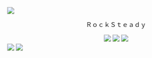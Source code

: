 <img src="https://user-images.githubusercontent.com/34389545/87249000-2d875f00-c422-11ea-9edc-22258a467999.png" align="center">
<div align="center">
 <p style="font-family: monospace">ＲｏｃｋＳｔｅａｄｙ</p> 
</div>
<div align="center">
<a href="https://turtlecoin.lol" target="_blank"><img src="https://user-images.githubusercontent.com/34389545/87250794-02eed380-c42d-11ea-95d9-311db041c20f.png"></a>
<a href="https://karai.io" target="_blank"><img src="https://user-images.githubusercontent.com/34389545/87250767-e488d800-c42c-11ea-96e5-7e27e1fc3af5.png"></a>
<a href="https://golang.org" target="_blank"><img src="https://user-images.githubusercontent.com/34389545/87250944-ea32ed80-c42d-11ea-9c1c-21f96a2ca908.png"></a>
</div>
<img src="https://user-images.githubusercontent.com/34389545/87249001-2f512280-c422-11ea-908c-92c130e40fc6.png" align="center">
<img src="https://user-images.githubusercontent.com/34389545/87249008-3b3ce480-c422-11ea-852b-ef0a3566bd2e.png" align="center">
